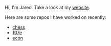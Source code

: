 Hi, I'm Jared. Take a look at my [website](jaredweissberg.com).

Here are some repos I have worked on recently:
* [chess](https://github.com/weissbergj/chess)
* [107e](https://github.com/weissbergj/CS107E-personal)
* [econ](https://github.com/weissbergj/econ)
